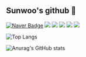 ## Sunwoo's github 👋





<p>
  
[![Naver Badge](https://img.shields.io/badge/-sunn1017@naver.com-c14438?style=flat&logo=Gmail&logoColor=white&link=mailto:sunn1017@naver.com)](mailto:sunn1017@naver.com)
<img src="https://img.shields.io/badge/java-007396?style=flat-square&logo=java&logoColor=white">
<img src="https://img.shields.io/badge/Spring-6DB33F?style=flat-square&logo=Spring&logoColor=white"/>
  <img src="https://img.shields.io/badge/Python-3776AB?style=flat-square&logo=Python&logoColor=white"/>
<img src="https://img.shields.io/badge/MySQL-4479A1?style=flat-square&logo=MySQL&logoColor=white"/>
<img src="https://img.shields.io/badge/HTML5-E34F26?style=flat-square&logo=html5&logoColor=white"/>
  </p>
  
 
![Top Langs](https://github-readme-stats.vercel.app/api/top-langs/?username=Imigi&layout=compact)


![Anurag's GitHub stats](https://github-readme-stats.vercel.app/api?username=Imigi&hide=contribs,prs&show_icons=true&theme=darkgray)


